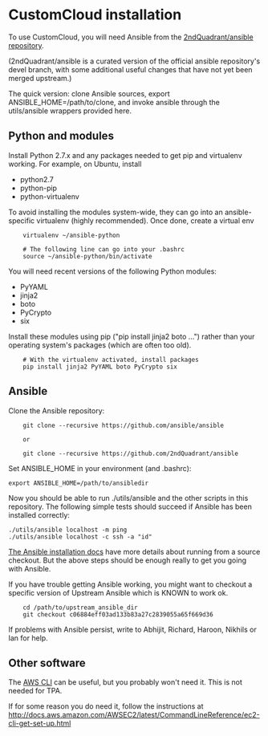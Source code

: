 CustomCloud installation
========================

To use CustomCloud, you will need Ansible from the
[2ndQuadrant/ansible repository](https://github.com/2ndQuadrant/ansible).

(2ndQuadrant/ansible is a curated version of the official ansible
repository's devel branch, with some additional useful changes that have
not yet been merged upstream.)

The quick version: clone Ansible sources, export
ANSIBLE_HOME=/path/to/clone, and invoke ansible through the
utils/ansible wrappers provided here.

Python and modules
------------------

Install Python 2.7.x and any packages needed to get pip and virtualenv
working. For example, on Ubuntu, install 

* python2.7 
* python-pip
* python-virtualenv

To avoid installing the modules system-wide, they can go into an
ansible-specific virtualenv (highly recommended). Once done, create
a virtual env

```
    virtualenv ~/ansible-python

    # The following line can go into your .bashrc
    source ~/ansible-python/bin/activate
```

You will need recent versions of the following Python modules:

* PyYAML
* jinja2
* boto
* PyCrypto
* six

Install these modules using pip ("pip install jinja2 boto …") rather
than your operating system's packages (which are often too old).


```
    # With the virtualenv activated, install packages
    pip install jinja2 PyYAML boto PyCrypto six
```

Ansible
-------

Clone the Ansible repository:

```
    git clone --recursive https://github.com/ansible/ansible

    or 

    git clone --recursive https://github.com/2ndQuadrant/ansible
```

Set ANSIBLE_HOME in your environment (and .bashrc):

    export ANSIBLE_HOME=/path/to/ansibledir

Now you should be able to run ./utils/ansible and the other scripts in
this repository. The following simple tests should succeed if Ansible
has been installed correctly:

    ./utils/ansible localhost -m ping
    ./utils/ansible localhost -c ssh -a "id"

[The Ansible installation docs](http://docs.ansible.com/ansible/intro_installation.html)
have more details about running from a source checkout. But the above steps should
be enough really to get you going with Ansible.

If you have trouble getting Ansible working, you might want to checkout a specific
version of Upstream Ansible which is KNOWN to work ok. 
```
    cd /path/to/upstream_ansible_dir
    git checkout c06884eff03ad133b83a27c2839055a65f669d36
```

If problems with Ansible persist, write to Abhijit, Richard, Haroon, Nikhils or Ian
for help.

Other software
--------------

The [AWS CLI](https://aws.amazon.com/cli/) can be useful, but you
probably won't need it. This is not needed for TPA. 

If for some reason you do need it, follow the instructions at
http://docs.aws.amazon.com/AWSEC2/latest/CommandLineReference/ec2-cli-get-set-up.html
